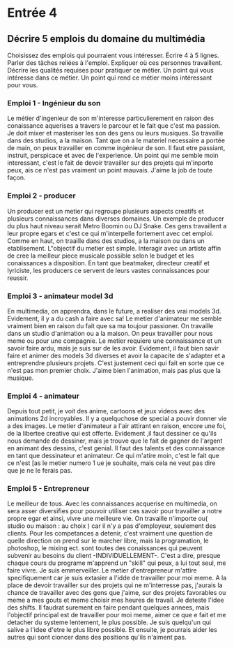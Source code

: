 # Entrée 4
## Décrire 5 emplois du domaine du multimédia
Choisissez des emplois qui pourraient vous intéresser. Écrire 4 à 5 lignes. Parler des tâches reliées à l'emploi. Expliquer où ces personnes travaillent. Décrire les qualités requises pour pratiquer ce métier. Un point qui vous intéresse dans ce métier. Un point qui rend ce métier moins intéressant pour vous. 

### Emploi 1 - Ingénieur du son
Le métier d'ingenieur de son m'interesse particulierement en raison des conaissance aquerises a travers le parcour et le fait que c'est ma passion. Je doit mixer et masteriser les son des gens ou leurs musiques. Sa travaille dans des studios, a la maison. Tant que on a le materiel necessaire a portée de main, on peux travailler en comme ingénieur de son. Il faut etre passiant, instruit, perspicace et avec de l'experience. Un point qui me semble moin interessant, c'est le fait de devoir travailler sur des projets qui m'inporte peux, ais ce n'est pas vraiment un point mauvais. J'aime la job de toute façon.
### Emploi 2 - producer
Un producer est un metier qui regroupe plusieurs aspects creatifs et plusieurs connaissances dans diverses domaines. Un exemple de producer du plus haut niveau serait Metro Boomin ou DJ Snake. Ces gens travaillent a leur propre egars et c'est ce qui m'interpelle fortement avec cet emploi. Comme en haut, on traaille dans des studios, a la maison ou dans un etablisement. L"objectif du metier est simple. Interagir avec un artiste affin de cree la meilleur piece musicale possible selon le budget et les conaissances a disposition. En tant que beatmaker, directeur creatif et lyriciste, les producers ce servent de leurs vastes connaissances pour reussir.

### Emploi 3 - animateur model 3d
En multimedia, on apprendra, dans le future, a realiser des vrai models 3d. Evidement, il y a du cash a faire avec sa! Le metier d'animateur me semble vraiment bien en raison du fait que sa ma toujour passioner. On travaille dans un studio d'animation ou a la maison. On peux travailler pour nous meme ou pour une compagnie. Le metier requiere une connaissance et un savoir faire ardu, mais je suis sur de les avoir. Evidement, il faut bien savir faire et animer des models 3d diverses et avoir la capacite de s'adapter et a entreprendre plusieurs projets. C'est justement ceci qui fait en sorte que ce n'est pas mon premier choix. J'aime bien l'animation, mais pas plus que la musique.

### Emploi 4 - animateur
Depuis tout petit, je voit des anime, cartoons et jeux videos avec des animations 2d incroyables. Il y a quelquchose de special a pouvir donner vie a des images. Le metier d'animateur a l'air attirant en raison, encore une foi, de la libertee creative qui est offerte. Evidement ,il faut dessiner ce qu'ils nous demande de dessiner, mais je trouve que le fait de gagner de l'argent en animant des dessins, c'est genial. Il faut des talents et des connaissance en tant que dessinateur et animateur. Ce qui m'atire moin, c'est le fait que ce n'est [as le metier numero 1 ue je souhaite, mais cela ne veut pas dire que je ne le ferais pas.

### Emploi 5 - Entrepreneur
Le meilleur de tous. Avec les connaissances acquerise en multimedia, on sera asser diversifies pour pouvoir utiliser ces savoir pour travailler a notre propre egar et ainsi, vivre une meilleure vie. On travaille n'importe ou( studio ou maison : au choix ) car il n'y a pas d'employeur, seulement des clients. Pour les competances a detenir, c'est vraiment une question de quelle direction on prend sur le marcher libre, mais la programation, le photoshop, le mixing ect. sont toutes des conaissances qui peuvent subvenir au besoins du client -INDIVIDUELLEMENT-. C'est a dire, presque chaque cours du programe m'apprend un "skill" qui peux, a lui tout seul, me faire vivre. Je suis emmerveiller.
Le metier d'entrepreneur m'attire specifiquement car je suis extasier a l'idde de travailler pour moi meme. A la place de devoir travailler sur des projets qui ne m'interresse pas, j'aurais la chance de travailler avec des gens que j'aime, sur des projets favorables ou meme a mes gouts et meme choisir mes heures de travail. Je deteste l'idee des shifts. Il faudrat surement en faire pendant quelques annees, mais l'objectif principal est de travailler pour moi meme, aimer ce que e fait et me detacher du systeme lentement, le plus possible. Je suis quelqu'un qui salive a l'idee d'etre le plus libre possible. Et ensuite, je pourrais aider les autres qui sont cioncer dans des positions qu'ils n'aiment pas.


